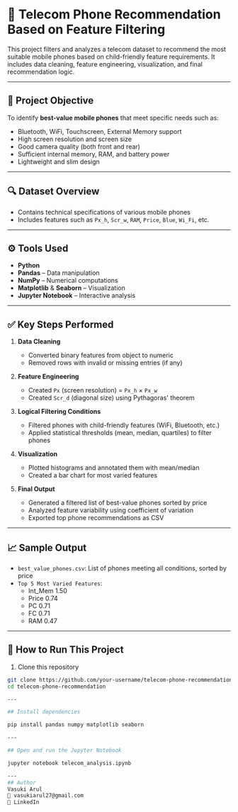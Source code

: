
# 📱 Telecom Phone Recommendation Based on Feature Filtering

This project filters and analyzes a telecom dataset to recommend the most suitable mobile phones based on child-friendly feature requirements. It includes data cleaning, feature engineering, visualization, and final recommendation logic.

---

## 📌 Project Objective

To identify **best-value mobile phones** that meet specific needs such as:
- Bluetooth, WiFi, Touchscreen, External Memory support
- High screen resolution and screen size
- Good camera quality (both front and rear)
- Sufficient internal memory, RAM, and battery power
- Lightweight and slim design

---

## 🔍 Dataset Overview

- Contains technical specifications of various mobile phones
- Includes features such as `Px_h`, `Scr_w`, `RAM`, `Price`, `Blue`, `Wi_Fi`, etc.

---

## ⚙️ Tools Used

- **Python**
- **Pandas** – Data manipulation
- **NumPy** – Numerical computations
- **Matplotlib** & **Seaborn** – Visualization
- **Jupyter Notebook** – Interactive analysis

---

## ✅ Key Steps Performed

1. **Data Cleaning**
   - Converted binary features from object to numeric
   - Removed rows with invalid or missing entries (if any)

2. **Feature Engineering**
   - Created `Px` (screen resolution) = `Px_h` × `Px_w`
   - Created `Scr_d` (diagonal size) using Pythagoras' theorem

3. **Logical Filtering Conditions**
   - Filtered phones with child-friendly features (WiFi, Bluetooth, etc.)
   - Applied statistical thresholds (mean, median, quartiles) to filter phones

4. **Visualization**
   - Plotted histograms and annotated them with mean/median
   - Created a bar chart for most varied features

5. **Final Output**
   - Generated a filtered list of best-value phones sorted by price
   - Analyzed feature variability using coefficient of variation
   - Exported top phone recommendations as CSV

---

## 📈 Sample Output

- `best_value_phones.csv`: List of phones meeting all conditions, sorted by price
- `Top 5 Most Varied Features`:
   * Int_Mem 1.50
   * Price 0.74
   * PC 0.71
   * FC 0.71
   * RAM 0.47

 
---

## 🚀 How to Run This Project

1. Clone this repository  
 ```bash
 git clone https://github.com/your-username/telecom-phone-recommendation.git
 cd telecom-phone-recommendation

---

## Install dependencies

pip install pandas numpy matplotlib seaborn

---

## Open and run the Jupyter Notebook

jupyter notebook telecom_analysis.ipynb

---
## Author
Vasuki Arul
📧 vasukiarul27@gmail.com
🔗 LinkedIn





